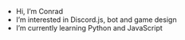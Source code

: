 - Hi, I’m Conrad
- I’m interested in Discord.js, bot and game design 
- I’m currently learning Python and JavaScript

<!---
Conrad580/Conrad580 is a ✨ special ✨ repository because its `README.md` (this file) appears on your GitHub profile.
You can click the Preview link to take a look at your changes.
--->
